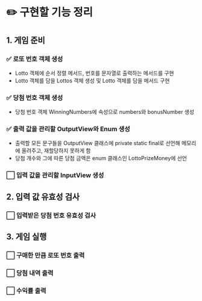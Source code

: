 # ✏️ 구현할 기능 정리
## 1. 게임 준비
### ✅ 로또 번호 객체 생성
- Lotto 객체에 순서 정렬 메서드, 번호를 문자열로 출력하는 메서드를 구현
- Lotto 객체를 담을 Lottos 객체 생성 및 Lotto 객체를 담을 메서드 구현
### ✅ 당첨 번호 객체 생성
- 당첨 번호 객체 WinningNumbers에 속성으로 numbers와 bonusNumber 생성
### ✅ 출력 값을 관리할 OutputView와 Enum 생성
- 출력할 모든 문구들을 OutputView 클래스에 private static final로 선언해 메모리에 올려주고, 재할당하지 못하게 함
- 당첨 개수와 그에 따른 당첨 금액은 enum 클래스인 LottoPrizeMoney에 선언
### ⬜️ 입력 값을 관리할 InputView 생성
## 2. 입력 값 유효성 검사
### ⬜ 입력받은 당첨 번호 유효성 검사
## 3. 게임 실행
### ⬜ 구매한 만큼 로또 번호 출력
### ⬜ 당첨 내역 출력
### ⬜ 수익률 출력
